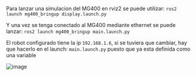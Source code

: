 Para lanzar una simulacion del MG400 en rviz2 se puede utilizar:
```ros2 launch mg400_bringup display.launch.py```

Y una vez se tenga conectado al MG400 mediante ethernet se puede lanzar:
```ros2 launch mg400_bringup main.launch.py ```

El robot configurado tiene la ip ```192.168.1.6```, si se tuviera que cambiar, hay que hacerlo en el launch: ```main.launch.py``` puesto que ya esta definida como una variable 

![image](https://github.com/user-attachments/assets/9eb57e35-5719-45b9-b599-4b22a21b179d)
